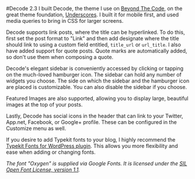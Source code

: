 
#Decode 2.3
I built Decode, the theme I use on [Beyond The Code](http://beyondtheco.de), on the great theme foundation, [Underscores](http://underscores.me). I built it for mobile first, and used media queries to bring in CSS for larger screens. 

Decode supports link posts, where the title can be hyperlinked. To do this, first set the post format to "Link" and then add designate where the title should link to using a custom field entitled, `title_url` or `url_title`. I also have added support for quote posts. Quote marks are automatically added, so don't use them when composing a quote.

Decode's elegant sidebar is conveniently accessed by clicking or tapping on the much-loved hamburger icon. The sidebar can hold any number of widgets you choose. The side on which the sidebar and the hamburger icon are placed is customizable. You can also disable the sidebar if you choose.

Featured Images are also supported, allowing you to display large, beautiful images at the top of your posts. 

Lastly, Decode has social icons in the header that can link to your Twitter, App.net, Facebook, or Google+ profile. These can be configured in the Customize menu as well. 


If you desire to add Typekit fonts to your blog, I highly recommend the [Typekit Fonts for WordPress plugin](http://wordpress.org/plugins/typekit-fonts-for-wordpress/). This allows you more flexibility and ease when adding or changing fonts. 

*The font "Oxygen" is supplied via Google Fonts. It is licensed under the [SIL Open Font License, version 1.1](http://scripts.sil.org/cms/scripts/page.php?site_id=nrsi&id=OFL).*